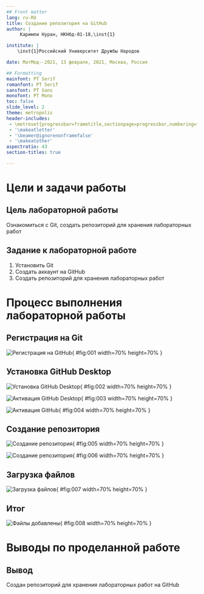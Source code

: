 ```yaml
---
## Front matter
lang: ru-RU
title: Создание репозитория на GitHub
author: |
	 Каримли Нуран, НКНбд-01-18,\inst{1}

institute: |
	\inst{1}Российский Университет Дружбы Народов

date: МатМод--2021, 13 февраля, 2021, Москва, Россия

## Formatting
mainfont: PT Serif
romanfont: PT Serif
sansfont: PT Sans
monofont: PT Mono
toc: false
slide_level: 2
theme: metropolis
header-includes: 
 - \metroset{progressbar=frametitle,sectionpage=progressbar,numbering=fraction}
 - '\makeatletter'
 - '\beamer@ignorenonframefalse'
 - '\makeatother'
aspectratio: 43
section-titles: true

---
```


# Цели и задачи работы

## Цель лабораторной работы

Ознакомиться с Git, создать репозиторий для хранения лабораторных работ

## Задание к лабораторной работе

1. Установить Git
2. Создать аккаунт на GitHub
3. Создать репозиторий для хранения лабораторных работ

# Процесс выполнения лабораторной работы

## Регистрация на Git 
![Регистрация на GitHub](image/1.png){ #fig:001 width=70% height=70% }

## Установка GitHub Desktop

![Установка GitHub Desktop](image/2.png){ #fig:002 width=70% height=70% }

![Активация GitHub Desktop](image/3.png){ #fig:003 width=70% height=70% }

![Активация GitHub](image/4.png){ #fig:004 width=70% height=70% }

## Создание репозитория

![Создание репозитория](image/5.png){ #fig:005 width=70% height=70% }

![Создание репозитория](image/6.png){ #fig:006 width=70% height=70% }

## Загрузка файлов

![Загрузка файлов](image/7.png){ #fig:007 width=70% height=70% }

## Итог

![Файлы добавлены](image/8.png){ #fig:008 width=70% height=70% }

# Выводы по проделанной работе

## Вывод

Создан репозиторий для хранения лабораторных работ на GitHub
